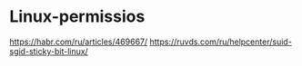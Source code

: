 # Linux-permissios

https://habr.com/ru/articles/469667/
https://ruvds.com/ru/helpcenter/suid-sgid-sticky-bit-linux/
